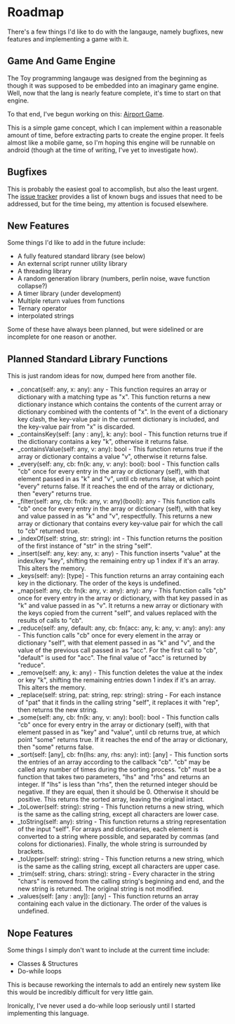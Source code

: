 # Roadmap

There's a few things I'd like to do with the langauge, namely bugfixes, new features and implementing a game with it.

## Game And Game Engine

The Toy programming langauge was designed from the beginning as though it was supposed to be embedded into an imaginary game engine. Well, now that the lang is nearly feature complete, it's time to start on that engine.

To that end, I've begun working on this: [Airport Game](https://github.com/Ratstail91/airport).

This is a simple game concept, which I can implement within a reasonable amount of time, before extracting parts to create the engine proper. It feels almost like a mobile game, so I'm hoping this engine will be runnable on android (though at the time of writing, I've yet to investigate how).

## Bugfixes

This is probably the easiest goal to accomplish, but also the least urgent. The [issue tracker](https://github.com/Ratstail91/Toy/issues) provides a list of known bugs and issues that need to be addressed, but for the time being, my attention is focused elsewhere.

## New Features

Some things I'd like to add in the future include:

* A fully featured standard library (see below)
* An external script runner utility library
* A threading library
* A random generation library (numbers, perlin noise, wave function collapse?)
* A timer library (under development)
* Multiple return values from functions
* Ternary operator
* interpolated strings

Some of these have always been planned, but were sidelined or are incomplete for one reason or another.

## Planned Standard Library Functions

This is just random ideas for now, dumped here from another file.

* _concat(self: any, x: any): any - This function requires an array or dictionary with a matching type as "x". This function returns a new dictionary instance which contains the contents of the current array or dictionary combined with the contents of "x". In the event of a dictionary key clash, the key-value pair in the current dictionary is included, and the key-value pair from "x" is discarded.
* _containsKey(self: [any : any], k: any): bool - This function returns true if the dictionary contains a key "k", otherwise it returns false.
* _containsValue(self: any, v: any): bool - This function returns true if the array or dictionary contains a value "v", otherwise it returns false.
* _every(self: any, cb: fn(k: any, v: any): bool): bool - This function calls "cb" once for every entry in the array or dictionary (self), with that element passed in as "k" and "v", until cb returns false, at which point "every" returns false. If it reaches the end of the array or dictionary, then "every" returns true.
* _filter(self: any, cb: fn(k: any, v: any)(bool)): any - This function calls "cb" once for every entry in the array or dictionary (self), with that key and value passed in as "k" and "v", respectfully. This returns a new array or dictionary that contains every key-value pair for which the call to "cb" returned true.
* _indexOf(self: string, str: string): int - This function returns the position of the first instance of "str" in the string "self".
* _insert(self: any, key: any, x: any) - This function inserts "value" at the index/key "key", shifting the remaining entry up 1 index if it's an array. This alters the memory.
* _keys(self: any): [type] - This function returns an array containing each key in the dictionary. The order of the keys is undefined.
* _map(self: any, cb: fn(k: any, v: any): any): any - This function calls "cb" once for every entry in the array or dictionary, with that key passed in as "k" and value passed in as "v". It returns a new array or dictionary with the keys copied from the current "self", and values replaced with the results of calls to "cb".
* _reduce(self: any, default: any, cb: fn(acc: any, k: any, v: any): any): any - This function calls "cb" once for every element in the array or dictionary "self", with that element passed in as "k" and "v", and the value of the previous call passed in as "acc". For the first call to "cb", "default" is used for "acc". The final value of "acc" is returned by "reduce".
* _remove(self: any, k: any) - This function deletes the value at the index or key "k", shifting the remaining entries down 1 index if it's an array. This alters the memory.
* _replace(self: string, pat: string, rep: string): string - For each instance of "pat" that it finds in the calling string "self", it replaces it with "rep", then returns the new string.
* _some(self: any, cb: fn(k: any, v: any): bool): bool - This function calls "cb" once for every entry in the array or dictionary (self), with that element passed in as "key" and "value", until cb returns true, at which point "some" returns true. If it reaches the end of the array or dictionary, then "some" returns false.
* _sort(self: [any], cb: fn(lhs: any, rhs: any): int): [any] - This function sorts the entries of an array according to the callback "cb". "cb" may be called any number of times during the sorting process. "cb" must be a function that takes two parameters, "lhs" and "rhs" and returns an integer. If "lhs" is less than "rhs", then the returned integer should be negative. If they are equal, then it should be 0. Otherwise it should be positive. This returns the sorted array, leaving the original intact.
* _toLower(self: string): string - This function returns a new string, which is the same as the calling string, except all characters are lower case.
* _toString(self: any): string - This function returns a string representation of the input "self". For arrays and dictionaries, each element is converted to a string where possible, and separated by commas (and colons for dictionaries). Finally, the whole string is surrounded by brackets.
* _toUpper(self: string): string - This function returns a new string, which is the same as the calling string, except all characters are upper case.
* _trim(self: string, chars: string): string - Every character in the string "chars" is removed from the calling string's beginning and end, and the new string is returned. The original string is not modified.
* _values(self: [any : any]): [any] - This function returns an array containing each value in the dictionary. The order of the values is undefined.

## Nope Features

Some things I simply don't want to include at the current time include:

* Classes & Structures
* Do-while loops

This is because reworking the internals to add an entirely new system like this would be incredibly difficult for very little gain.

Ironically, I've never used a do-while loop seriously until I started implementing this language.


